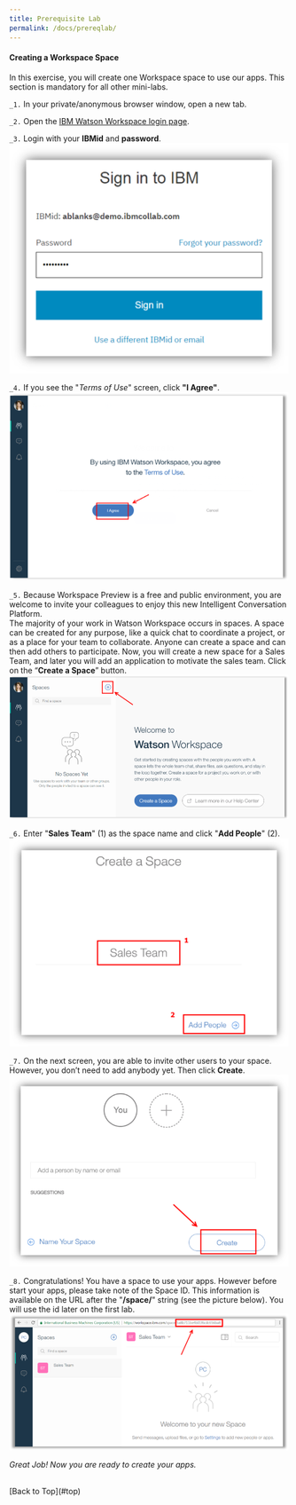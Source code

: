 ```yaml
---
title: Prerequisite Lab
permalink: /docs/prereqlab/
---
```


<a name="top"/>

<h4>Creating a Workspace Space</h4>

In this exercise, you will create one Workspace space to use our apps.  This section is mandatory for all other mini-labs.

`_1.` In your private/anonymous browser window, open a new tab.

`_2.` Open the <a href="https://login.workspace.ibm.com/" target="blank" >IBM Watson Workspace login page</a>.

`_3.` Login with your **IBMid** and **password**.
![login workspace](../images/lab1/login-workspace.png)

`_4.` If you see the "*Terms of Use*" screen, click **"I Agree"**.
![terms of use](../images/lab1/terms-use.png)

`_5.` Because Workspace Preview is a free and public environment, you are welcome to invite your colleagues to enjoy this new Intelligent Conversation Platform.
<br/>
The majority of your work in Watson Workspace occurs in spaces. A space can be created for any purpose, like a quick chat to coordinate a project, or as a place for your team to collaborate.  Anyone can create a space and can then add others to participate. Now, you will create a new space for a Sales Team, and later you will add an application to motivate the sales team. Click on the “**Create a Space**” button.
![create a space](../images/lab1/create-space.png)

`_6.` Enter "**Sales Team**" (1) as the space name and click "**Add People**" (2).
![Sales Team space](../images/lab1/sales-team-space.png)

`_7.` On the next screen, you are able to invite other users to your space. However, you don’t need to add anybody yet. Then click **Create**.
![Add Members](../images/lab1/add-people.png)

`_8.` Congratulations! You have a space to use your apps. However before start your apps, please take note of the Space ID. This information is available on the URL after the "**/space/**" string (see the picture below). You will use the id later on the first lab.
![getting space id](../images/lab1/space-id.png)

*Great Job! Now you are ready to create your apps.*

<br/>
[Back to Top](#top)  
